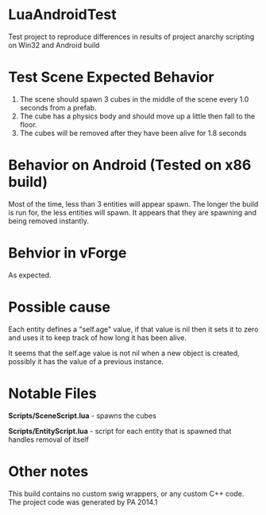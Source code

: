 # LuaAndroidTest
Test project to reproduce differences in results of project anarchy scripting on Win32 and Android build

# Test Scene Expected Behavior
1. The scene should spawn 3 cubes in the middle of the scene every 1.0 seconds from a prefab.
1. The cube has a physics body and should move up a little then fall to the floor.
1. The cubes will be removed after they have been alive for 1.8 seconds

# Behavior on Android (Tested on x86 build)
Most of the time, less than 3 entities will appear spawn.
The longer the build is run for, the less entities will spawn.
It appears that they are spawning and being removed instantly.

# Behvior in vForge
As expected.

# Possible cause
Each entity defines a "self.age" value, if that value is nil then it sets it to zero and uses it to keep track of how long it has been alive.

It seems that the self.age value is not nil when a new object is created, possibly it has the value of a previous instance.

# Notable Files 
**Scripts/SceneScript.lua** - spawns the cubes

**Scripts/EntityScript.lua** - script for each entity that is spawned that handles removal of itself

# Other notes

This build contains no custom swig wrappers, or any custom C++ code. The project code was generated by PA 2014.1 





